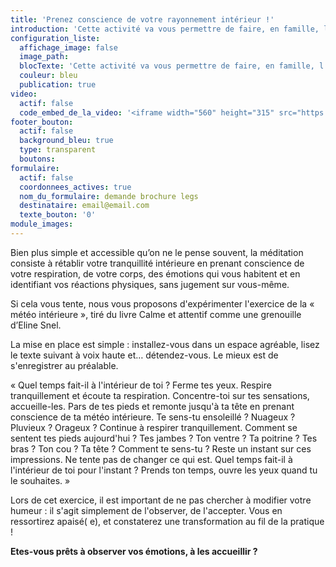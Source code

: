 ```yaml
---
title: 'Prenez conscience de votre rayonnement intérieur !'
introduction: 'Cette activité va vous permettre de faire, en famille, l’expérience d’une séance de méditation. En partageant avec vos enfants et petits-enfants cet instant de calme absolu, vous goûterez au bonheur d’une nouvelle forme de complicité.'
configuration_liste:
  affichage_image: false
  image_path:
  blocTexte: 'Cette activité va vous permettre de faire, en famille, l’expérience d’une séance de méditation. En partageant avec vos enfants et petits-enfants cet instant de calme absolu, vous goûterez au bonheur d’une nouvelle forme de complicité.'
  couleur: bleu
  publication: true
video:
  actif: false
  code_embed_de_la_video: '<iframe width="560" height="315" src="https://www.youtube.com/embed/7Lw7n1ymXAY" frameborder="0" allowfullscreen></iframe>'
footer_bouton:
  actif: false
  background_bleu: true
  type: transparent
  boutons:
formulaire:
  actif: false
  coordonnees_actives: true
  nom_du_formulaire: demande brochure legs
  destinataire: email@email.com
  texte_bouton: '0'
module_images:
---
```



Bien plus simple et accessible qu’on ne le pense souvent, la méditation consiste à rétablir votre tranquillité intérieure en prenant conscience de votre respiration, de votre corps, des émotions qui vous habitent et en identifiant vos réactions physiques, sans jugement sur vous-même.

Si cela vous tente, nous vous proposons d'expérimenter l'exercice de la « météo intérieure », tiré du livre Calme et attentif comme une grenouille d’Eline Snel.

La mise en place est simple : installez-vous dans un espace agréable, lisez le texte suivant à voix haute et… détendez-vous. Le mieux est de s'enregistrer au préalable.

« Quel temps fait-il à l'intérieur de toi ? Ferme tes yeux. Respire tranquillement et écoute ta respiration. Concentre-toi sur tes sensations, accueille-les. Pars de tes pieds et remonte jusqu'à ta tête en prenant conscience de ta météo intérieure. Te sens-tu ensoleillé ? Nuageux ? Pluvieux ? Orageux ? Continue à respirer tranquillement. Comment se sentent tes pieds aujourd'hui ? Tes jambes ? Ton ventre ? Ta poitrine ? Tes bras ? Ton cou ? Ta tête ? Comment te sens-tu ? Reste un instant sur ces impressions. Ne tente pas de changer ce qui est. Quel temps fait-il à l'intérieur de toi pour l'instant ? Prends ton temps, ouvre les yeux quand tu le souhaites. »

Lors de cet exercice, il est important de ne pas chercher à modifier votre humeur : il s'agit simplement de l'observer, de l'accepter. Vous en ressortirez apaisé( e), et constaterez une transformation au fil de la pratique !

**Etes-vous prêts à observer vos émotions, à les accueillir ?**
